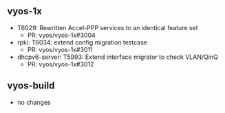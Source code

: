 ## vyos-1x
- T6029: Rewritten Accel-PPP services to an identical feature set
   - PR: vyos/vyos-1x#3004
- rpki: T6034: extend config migration testcase
   - PR: vyos/vyos-1x#3011
- dhcpv6-server: T5993: Extend interface migrator to check VLAN/QinQ
   - PR: vyos/vyos-1x#3012


## vyos-build
- no changes
